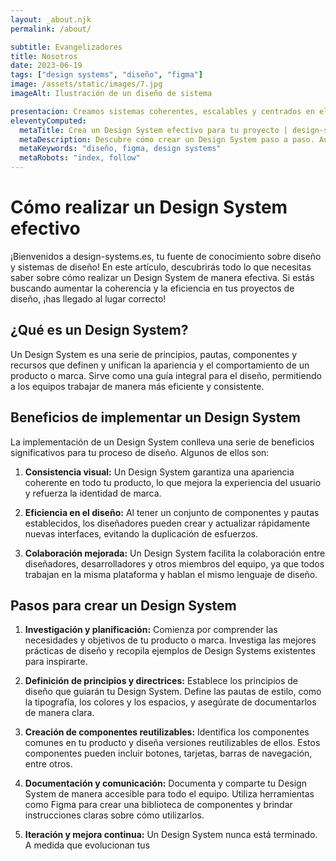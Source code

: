 ```yaml
---
layout: _about.njk
permalink: /about/

subtitle: Evangelizadores
title: Nosotros
date: 2023-06-19
tags: ["design systems", "diseño", "figma"]
image: /assets/static/images/7.jpg
imageAlt: Ilustración de un diseño de sistema

presentacion: Creamos sistemas coherentes, escalables y centrados en el usuario para potenciar tu diseño web. Confía en nosotros para alcanzar resultados excepcionales.
eleventyComputed:
  metaTitle: Crea un Design System efectivo para tu proyecto | design-systems.es
  metaDescription: Descubre cómo crear un Design System paso a paso. Aumenta la coherencia y eficiencia en tu proceso de diseño. 🚀 ¡Comienza ahora!
  metaKeywords: "diseño, figma, design systems"
  metaRobots: "index, follow"
---
```


# Cómo realizar un Design System efectivo

¡Bienvenidos a design-systems.es, tu fuente de conocimiento sobre diseño y sistemas de diseño! En este artículo, descubrirás todo lo que necesitas saber sobre cómo realizar un Design System de manera efectiva. Si estás buscando aumentar la coherencia y la eficiencia en tus proyectos de diseño, ¡has llegado al lugar correcto!

## ¿Qué es un Design System?

Un Design System es una serie de principios, pautas, componentes y recursos que definen y unifican la apariencia y el comportamiento de un producto o marca. Sirve como una guía integral para el diseño, permitiendo a los equipos trabajar de manera más eficiente y consistente.

## Beneficios de implementar un Design System

La implementación de un Design System conlleva una serie de beneficios significativos para tu proceso de diseño. Algunos de ellos son:

1. **Consistencia visual:** Un Design System garantiza una apariencia coherente en todo tu producto, lo que mejora la experiencia del usuario y refuerza la identidad de marca.

2. **Eficiencia en el diseño:** Al tener un conjunto de componentes y pautas establecidos, los diseñadores pueden crear y actualizar rápidamente nuevas interfaces, evitando la duplicación de esfuerzos.

3. **Colaboración mejorada:** Un Design System facilita la colaboración entre diseñadores, desarrolladores y otros miembros del equipo, ya que todos trabajan en la misma plataforma y hablan el mismo lenguaje de diseño.

## Pasos para crear un Design System

1. **Investigación y planificación:** Comienza por comprender las necesidades y objetivos de tu producto o marca. Investiga las mejores prácticas de diseño y recopila ejemplos de Design Systems existentes para inspirarte.

2. **Definición de principios y directrices:** Establece los principios de diseño que guiarán tu Design System. Define las pautas de estilo, como la tipografía, los colores y los espacios, y asegúrate de documentarlos de manera clara.

3. **Creación de componentes reutilizables:** Identifica los componentes comunes en tu producto y diseña versiones reutilizables de ellos. Estos componentes pueden incluir botones, tarjetas, barras de navegación, entre otros.

4. **Documentación y comunicación:** Documenta y comparte tu Design System de manera accesible para todo el equipo. Utiliza herramientas como Figma para crear una biblioteca de componentes y brindar instrucciones claras sobre cómo utilizarlos.

5. **Iteración y mejora continua:** Un Design System nunca está terminado. A medida que evolucionan tus